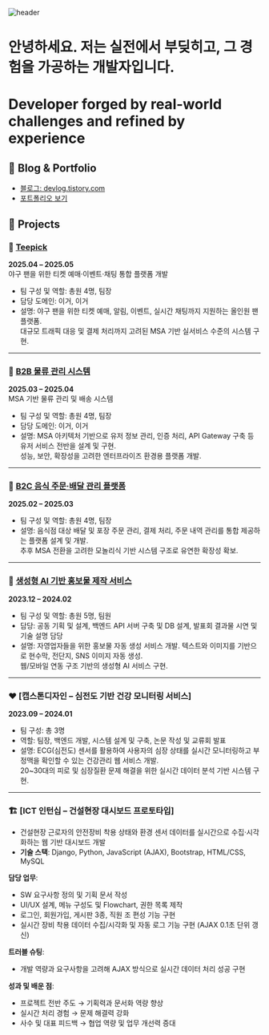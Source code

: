 <!-- 헤더 이미지 -->

![header](https://capsule-render.vercel.app/api?type=speech&color=0d8abc&height=200&section=header&text=%20Welcome%20to%20dbp-jack's%20GitHub!%20👋🏻&fontSize=30&fontColor=ffffff&descAlignY=28)

<!-- 소개 문구 -->
<div align="reft">
  
# 안녕하세요. 저는 실전에서 부딪히고, 그 경험을 가공하는 개발자입니다.

# Developer forged by real-world challenges and refined by experience

</div>

## 📘 Blog & Portfolio
- [블로그: devlog.tistory.com]([https://devlog.tistory.com](https://dev99-tale.tistory.com))
- [포트폴리오 보기](https://yourportfolio.com)


## 📁 Projects

### 🧢 [Teepick](https://github.com/FINAL-SPARTA/SPARTA-FINAL-PROJECT)  
**2025.04 – 2025.05**  
야구 팬을 위한 티켓 예매·이벤트·채팅 통합 플랫폼 개발  
- 팀 구성 및 역할: 총원 4명, 팀장  
- 담당 도메인: 이거, 이거  
- 설명: 야구 팬을 위한 티켓 예매, 알림, 이벤트, 실시간 채팅까지 지원하는 올인원 팬 플랫폼.  
  대규모 트래픽 대응 및 결제 처리까지 고려된 MSA 기반 실서비스 수준의 시스템 구현.

---

### 🚛 [B2B 물류 관리 시스템](https://github.com/sparta-i4u/sparta-msa)  
**2025.03 – 2025.04**  
MSA 기반 물류 관리 및 배송 시스템  
- 팀 구성 및 역할: 총원 4명, 팀장  
- 담당 도메인: 이거, 이거  
- 설명: MSA 아키텍처 기반으로 유저 정보 관리, 인증 처리, API Gateway 구축 등 유저 서비스 전반을 설계 및 구현.  
  성능, 보안, 확장성을 고려한 엔터프라이즈 환경용 플랫폼 개발.

---

### 🍱 [B2C 음식 주문·배달 관리 플랫폼](https://github.com/sparta-onetoone/sparta-onetoone)  
**2025.02 – 2025.03**  
- 팀 구성 및 역할: 총원 4명, 팀장  
- 설명: 음식점 대상 배달 및 포장 주문 관리, 결제 처리, 주문 내역 관리를 통합 제공하는 플랫폼 설계 및 개발.  
  추후 MSA 전환을 고려한 모놀리식 기반 시스템 구조로 유연한 확장성 확보.

---

### 🧠 [생성형 AI 기반 홍보물 제작 서비스](https://github.com/flyai-Ambition7)  
**2023.12 – 2024.02**  
- 팀 구성 및 역할: 총원 5명, 팀원  
- 담당: 공동 기획 및 설계, 백엔드 API 서버 구축 및 DB 설계, 발표회 결과물 시연 및 기술 설명 담당  
- 설명: 자영업자들을 위한 홍보물 자동 생성 서비스 개발. 텍스트와 이미지를 기반으로 현수막, 전단지, SNS 이미지 자동 생성.  
  웹/모바일 연동 구조 기반의 생성형 AI 서비스 구현.

---

### ❤️ [캡스톤디자인 – 심전도 기반 건강 모니터링 서비스]  
**2023.09 – 2024.01**  
- 팀 구성: 총 3명  
- 역할: 팀장, 백엔드 개발, 시스템 설계 및 구축, 논문 작성 및 교류회 발표  
- 설명: ECG(심전도) 센서를 활용하여 사용자의 심장 상태를 실시간 모니터링하고 부정맥을 확인할 수 있는 건강관리 웹 서비스 개발.  
  20~30대의 피로 및 심장질환 문제 해결을 위한 실시간 데이터 분석 기반 시스템 구현.

---

### 🏗️ [ICT 인턴십 – 건설현장 대시보드 프로토타입]  
- 건설현장 근로자의 안전장비 착용 상태와 환경 센서 데이터를 실시간으로 수집·시각화하는 웹 기반 대시보드 개발  
- **기술 스택**: Django, Python, JavaScript (AJAX), Bootstrap, HTML/CSS, MySQL  

**담당 업무**:  
- SW 요구사항 정의 및 기획 문서 작성  
- UI/UX 설계, 메뉴 구성도 및 Flowchart, 권한 목록 제작  
- 로그인, 회원가입, 게시판 3종, 직원 조 편성 기능 구현  
- 실시간 장비 착용 데이터 수집/시각화 및 자동 로그 기능 구현 (AJAX 0.1초 단위 갱신)  

**트러블 슈팅**:  
- 개발 역량과 요구사항을 고려해 AJAX 방식으로 실시간 데이터 처리 성공 구현  

**성과 및 배운 점**:  
- 프로젝트 전반 주도 → 기획력과 문서화 역량 향상  
- 실시간 처리 경험 → 문제 해결력 강화  
- 사수 및 대표 피드백 → 협업 역량 및 업무 개선력 증대







<!--
**dbp-jack/dbp-jack** is a ✨ _special_ ✨ repository because its `README.md` (this file) appears on your GitHub profile.

Here are some ideas to get you started:

- 🔭 I’m currently working on ...
- 🌱 I’m currently learning ...
- 👯 I’m looking to collaborate on ...
- 🤔 I’m looking for help with ...
- 💬 Ask me about ...
- 📫 How to reach me: ...
- 😄 Pronouns: ...
- ⚡ Fun fact: ...
-->
